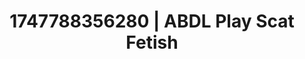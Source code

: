 ---
categories:
- BDSM whisper
- Erotic curves
- Intimate moaning
- Virtual reality
- Erotic hair pulling
image: /assets/images/1747788356280.jpg
layout: post
seo:
  description: Featured content with high-quality Scat Fetish, ABDL Play. HD images
    available.
  keywords: Scat Fetish, ABDL Play
  og_image: /assets/images/1747788356280.jpg
  schema_type: VisualArtwork
tags:
- '#1747788356280'
- ABDL Play
- Scat Fetish
title: 1747788356280 | ABDL Play Scat Fetish
---